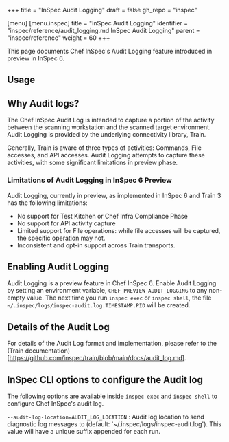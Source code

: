 +++
title = "InSpec Audit Logging"
draft = false
gh_repo = "inspec"

[menu]
  [menu.inspec]
    title = "InSpec Audit Logging"
    identifier = "inspec/reference/audit_logging.md InSpec Audit Logging"
    parent = "inspec/reference"
    weight = 60
+++

This page documents Chef InSpec's Audit Logging feature introduced in preview in InSpec 6.

## Usage

## Why Audit logs?

The Chef InSpec Audit Log is intended to capture a portion of the activity between the scanning workstation and the scanned target environment. Audit Logging is provided by the underlying connectivity library, Train.

Generally, Train is aware of three types of activities: Commands, File accesses, and API accesses. Audit Logging attempts to capture these activities, with some significant limitations in preview phase.

### Limitations of Audit Logging in InSpec 6 Preview

Audit Logging, currently in preview, as implemented in InSpec 6 and Train 3 has the following limitations:

 * No support for Test Kitchen or Chef Infra Compliance Phase
 * No support for API activity capture
 * Limited support for File operations: while file accesses will be captured, the specific operation may not.
 * Inconsistent and opt-in support across Train transports.

## Enabling Audit Logging

Audit Logging is a preview feature in Chef InSpec 6. Enable Audit Logging by setting an environment variable, `CHEF_PREVIEW_AUDIT_LOGGING` to any non-empty value. The next time you run `inspec exec` or `inspec shell`, the file `~/.inspec/logs/inspec-audit.log.TIMESTAMP.PID` will be created.

## Details of the Audit Log

For details of the Audit Log format and implementation, please refer to the (Train documentation)[https://github.com/inspec/train/blob/main/docs/audit_log.md].

## InSpec CLI options to configure the Audit log

The following options are available inside `inspec exec` and `inspec shell` to configure Chef InSpec's audit log.

`--audit-log-location=AUDIT_LOG_LOCATION`
: Audit log location to send diagnostic log messages to (default: '~/.inspec/logs/inspec-audit.log'). This value will have a unique suffix appended for each run.
